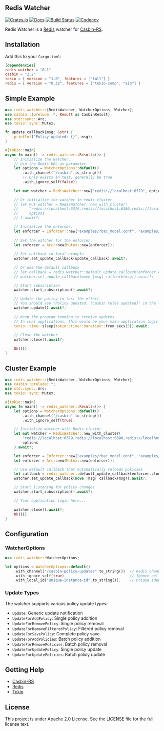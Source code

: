 Redis Watcher
---

[![Crates.io](https://img.shields.io/crates/v/redis-watcher.svg)](https://crates.io/crates/redis-watcher)
[![Docs](https://docs.rs/redis-watcher/badge.svg)](https://docs.rs/redis-watcher)
[![Build Status](https://github.com/cici0602/redis-watcher-v1/actions/workflows/ci.yml/badge.svg)](https://github.com/cici0602/redis-watcher-v1/actions/workflows/ci.yml)
[![Codecov](https://codecov.io/gh/cici0602/redis-watcher-v1/branch/test%2Fcodecov/graph/badge.svg)](https://codecov.io/gh/cici0602/redis-watcher-v1)


Redis Watcher is a [Redis](http://redis.io) watcher for [Casbin-RS](https://github.com/casbin/casbin-rs).

## Installation

Add this to your `Cargo.toml`:

```toml
[dependencies]
redis-watcher = "0.1"
casbin = "2.2"
tokio = { version = "1.0", features = ["full"] }
redis = { version = "0.32", features = ["tokio-comp", "aio"] }
```

## Simple Example

```rust
use redis_watcher::{RedisWatcher, WatcherOptions, Watcher};
use casbin::{prelude::*, Result as CasbinResult};
use std::sync::Arc;
use tokio::sync::Mutex;

fn update_callback(msg: &str) {
    println!("Policy updated: {}", msg);
}

#[tokio::main]
async fn main() -> redis_watcher::Result<()> {
    // Initialize the watcher.
    // Use the Redis URL as parameter.
    let options = WatcherOptions::default()
        .with_channel("/casbin".to_string())
        // Only exists in test, generally be true
        .with_ignore_self(false);
    
    let mut watcher = RedisWatcher::new("redis://localhost:6379", options).await?;

    // Or initialize the watcher in redis cluster.
    // let mut watcher = RedisWatcher::new_with_cluster(
    //     "redis://localhost:6379,redis://localhost:6380,redis://localhost:6381",
    //     options
    // ).await?;

    // Initialize the enforcer.
    let enforcer = Enforcer::new("examples/rbac_model.conf", "examples/rbac_policy.csv").await.unwrap();
    
    // Set the watcher for the enforcer.
    let enforcer = Arc::new(Mutex::new(enforcer));
    
    // Set callback to local example
    watcher.set_update_callback(update_callback).await?;
    
    // Or use the default callback
    // let callback = redis_watcher::default_update_callback(enforcer.clone());
    // watcher.set_update_callback(move |msg| callback(msg)).await?;

    // Start subscription
    watcher.start_subscription().await?;

    // Update the policy to test the effect.
    // You should see "Policy updated: [casbin rules updated]" in the log.
    watcher.update().await?;
    
    // Keep the program running to receive updates
    // In real applications, this would be your main application logic
    tokio::time::sleep(tokio::time::Duration::from_secs(5)).await;
    
    // Close the watcher
    watcher.close().await?;
    
    Ok(())
}
```

## Cluster Example

```rust
use redis_watcher::{RedisWatcher, WatcherOptions, Watcher};
use casbin::prelude::*;
use std::sync::Arc;
use tokio::sync::Mutex;

#[tokio::main]
async fn main() -> redis_watcher::Result<()> {
    let options = WatcherOptions::default()
        .with_channel("/casbin".to_string())
        .with_ignore_self(true);

    // Initialize watcher with Redis cluster
    let mut watcher = RedisWatcher::new_with_cluster(
        "redis://localhost:6379,redis://localhost:6380,redis://localhost:6381",
        options
    ).await?;

    let enforcer = Enforcer::new("examples/rbac_model.conf", "examples/rbac_policy.csv").await.unwrap();
    let enforcer = Arc::new(Mutex::new(enforcer));

    // Use default callback that automatically reloads policies
    let callback = redis_watcher::default_update_callback(enforcer.clone());
    watcher.set_update_callback(move |msg| callback(msg)).await?;

    // Start listening for policy changes
    watcher.start_subscription().await?;

    // Your application logic here...
    
    watcher.close().await?;
    Ok(())
}
```

## Configuration

### WatcherOptions

```rust
use redis_watcher::WatcherOptions;

let options = WatcherOptions::default()
    .with_channel("/casbin-policy-updates".to_string())  // Redis channel name
    .with_ignore_self(true)                              // Ignore self-generated updates
    .with_local_id("unique-instance-id".to_string());    // Unique identifier for this instance
```

### Update Types

The watcher supports various policy update types:

- `Update`: Generic update notification
- `UpdateForAddPolicy`: Single policy addition
- `UpdateForRemovePolicy`: Single policy removal
- `UpdateForRemoveFilteredPolicy`: Filtered policy removal
- `UpdateForSavePolicy`: Complete policy save
- `UpdateForAddPolicies`: Batch policy addition
- `UpdateForRemovePolicies`: Batch policy removal
- `UpdateForUpdatePolicy`: Single policy update
- `UpdateForUpdatePolicies`: Batch policy update

## Getting Help

- [Casbin-RS](https://github.com/casbin/casbin-rs)
- [Redis](https://github.com/redis-rs/redis-rs)
- [Tokio](https://tokio.rs)

## License

This project is under Apache 2.0 License. See the [LICENSE](LICENSE) file for the full license text.
